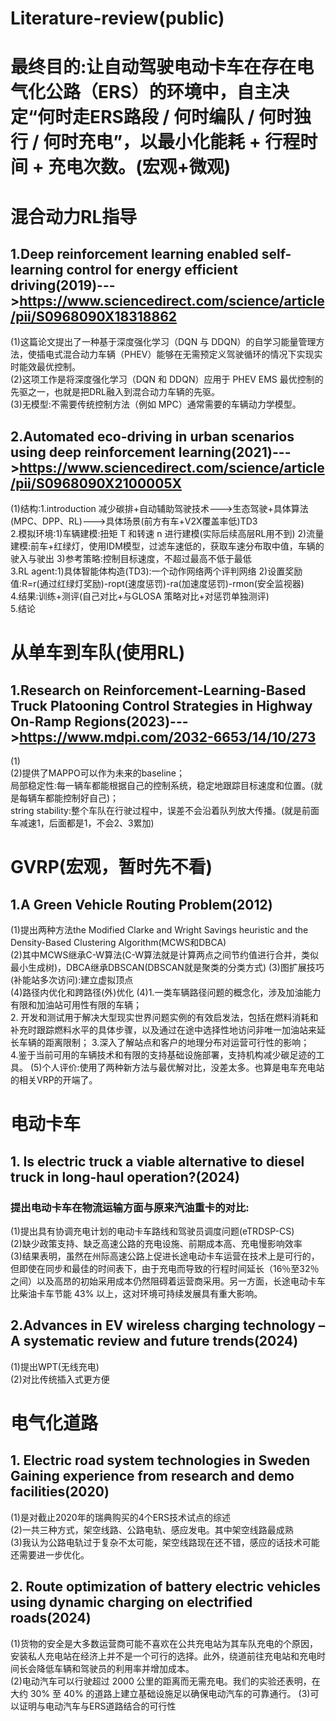 # Literature-review(public)
# 最终目的:让自动驾驶电动卡车在存在电气化公路（ERS）的环境中，自主决定“何时走ERS路段 / 何时编队 / 何时独行 / 何时充电”，以最小化能耗 + 行程时间 + 充电次数。(宏观+微观)

# 混合动力RL指导
## 1.Deep reinforcement learning enabled self-learning control for energy efficient driving(2019)--->https://www.sciencedirect.com/science/article/pii/S0968090X18318862
(1)这篇论文提出了一种基于深度强化学习（DQN 与 DDQN）的自学习能量管理方法，使插电式混合动力车辆（PHEV）能够在无需预定义驾驶循环的情况下实现实时能效最优控制。<br>
(2)这项工作是将深度强化学习（DQN 和 DDQN）应用于 PHEV EMS 最优控制的先驱之一，也就是把DRL融入到混合动力车辆的先驱。<br>
(3)无模型:不需要传统控制方法（例如 MPC）通常需要的车辆动力学模型。<br>
## 2.Automated eco-driving in urban scenarios using deep reinforcement learning(2021)--->https://www.sciencedirect.com/science/article/pii/S0968090X2100005X
(1)结构:1.introduction 减少碳排+自动辅助驾驶技术--->生态驾驶+具体算法(MPC、DPP、RL)--->具体场景(前方有车+V2X覆盖率低)TD3 <br>
        2.模拟环境:1)车辆建模:扭矩 T 和转速 n 进行建模(实际后续高层RL用不到)  2)流量建模:前车+红绿灯，使用IDM模型，过滤车速低的，获取车速分布取中值，车辆的驶入与驶出  3)参考策略:控制目标速度，不超过最高不低于最低<br>
        3.RL agent:1)具体智能体构造(TD3):一个动作网络两个评判网络 2)设置奖励值:R=r(通过红绿灯奖励)-ropt(速度惩罚)-ra(加速度惩罚)-rmon(安全监视器)<br>
        4.结果:训练+测评(自己对比+与GLOSA 策略对比+对惩罚单独测评)<br>
        5.结论<br>

# 从单车到车队(使用RL)
## 1.Research on Reinforcement-Learning-Based Truck Platooning Control Strategies in Highway On-Ramp Regions(2023)--->https://www.mdpi.com/2032-6653/14/10/273
(1)<br>
(2)提供了MAPPO可以作为未来的baseline；<br>
   局部稳定性:每一辆车都能根据自己的控制系统，稳定地跟踪目标速度和位置。(就是每辆车都能控制好自己)；<br>
   string stability:整个车队在行驶过程中，误差不会沿着队列放大传播。(就是前面车减速1，后面都是1，不会2、3累加)<br>

# GVRP(宏观，暂时先不看)
## 1.A Green Vehicle Routing Problem(2012)
(1)提出两种方法the Modified Clarke and Wright Savings heuristic and the Density-Based Clustering Algorithm(MCWS和DBCA)<br>
(2)其中MCWS继承C-W算法(C-W算法就是计算两点之间节约值进行合并，类似最小生成树)，DBCA继承DBSCAN(DBSCAN就是聚类的分类方式)
(3)图扩展技巧(补能站多次访问):建立虚拟顶点<br>
(4)路径内优化和跨路径(外)优化
(4)1.一类车辆路径问题的概念化，涉及加油能力有限和加油站可用性有限的车辆；<br>
   2. 开发和测试用于解决大型现实世界问题实例的有效启发法，包括在燃料消耗和补充时跟踪燃料水平的具体步骤，以及通过在途中选择性地访问非唯一加油站来延长车辆的距离限制；
   3.深入了解站点和客户的地理分布对运营可行性的影响；<br>
   4.鉴于当前可用的车辆技术和有限的支持基础设施部署，支持机构减少碳足迹的工具。
(5)个人评价:使用了两种新方法与最优解对比，没差太多。也算是电车充电站的相关VRP的开端了。
# 电动卡车
## 1. Is electric truck a viable alternative to diesel truck in long-haul operation?(2024)
### 提出电动卡车在物流运输方面与原来汽油重卡的对比:
(1)提出具有协调充电计划的电动卡车路线和驾驶员调度问题(eTRDSP-CS)<br>
(2)缺少政策支持、缺乏高速公路的充电设施、前期成本高、充电慢影响效率<br>
(3)结果表明，虽然在州际高速公路上促进长途电动卡车运营在技术上是可行的，但即使在同步和最佳的时间表下，由于充电而导致的行程时间延长（16％至32％之间）以及高昂的初始采用成本仍然阻碍着运营商采用。另一方面，长途电动卡车比柴油卡车节能 43% 以上，这对环境可持续发展具有重大影响。
## 2.Advances in EV wireless charging technology – A systematic review and future trends(2024)
(1)提出WPT(无线充电)<br>
(2)对比传统插入式更方便
# 电气化道路
## 1. Electric road system technologies in Sweden Gaining experience from research and demo facilities(2020)
(1)是对截止2020年的瑞典购买的4个ERS技术试点的综述 <br>
(2)一共三种方式，架空线路、公路电轨、感应发电。其中架空线路最成熟 <br>
(3)我认为公路电轨过于复杂不太可能，架空线路现在还不错，感应的话技术可能还需要进一步优化。
## 2. Route optimization of battery electric vehicles using dynamic charging on electrified roads(2024)
(1)货物的安全是大多数运营商可能不喜欢在公共充电站为其车队充电的个原因，安装私人充电站在经济上并不是一个可行的选择。此外，绕道前往充电站和充电时间长会降低车辆和驾驶员的利用率并增加成本。<br>
(2)电动汽车可以行驶超过 2000 公里的距离而无需充电。我们的实验还表明，在大约 30% 至 40% 的道路上建立基础设施足以确保电动汽车的可靠通行。
(3)可以证明与电动汽车与ERS道路结合的可行性
